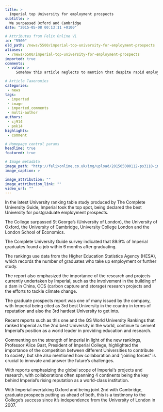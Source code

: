 ```yaml
---
title: >
  Imperial top University for employment prospects
subtitle: >
  We surpassed Oxford and Cambridge
date: "2015-05-08 00:13:11 +0100"

# Attributes from Felix Online V1
id: "5500"
old_path: /news/5500/imperial-top-university-for-employment-prospects
aliases:
 - /news/5500/imperial-top-university-for-employment-prospects
imported: true
comments:
 - value: >
     Somehow this article neglects to mention that despite rapid employment the average earning of an Imperial student is quite far from those of Oxford and Cambridge landing accurately between Birmingham and Sheffield.,source <br>https://www.lovemoney.com/news/13851/the-university-that-leads-to-the-highest-salaries,That is a fair point, although in terms of fresh graduate earnings, Imperial students are the highest earners, however on a career length perspective we do not do as well as other universities.,The use of coupons is getting more and more popular these days. There are "coupon queens", Internet sites and television shows that all claim to have gotten things for free because of their couponing. They make it sound so easy but it does take a bit of effort and organization. The tips in this article can provide you with the secrets of couponing so you are able to secure your own savings. <br>UGG Outlet http://tiremaster.ca/ugg/

# Article Taxonomies
categories:
 - news
tags:
 - imported
 - image
 - imported_comments
 - multi-author
authors:
 - cj914
 - pnk14
highlights:
 - comment

# Homepage control params
headline: true
featured: true

# Image metadata
image_path: "http://felixonline.co.uk/img/upload/201505080112-ps3110-imperial_college_36479c.jpg"
image_caption: >

image_attribution: ""
image_attribution_link: ""
video_url: ""
---
```


In the latest University ranking table study produced by The Complete University Guide, Imperial took the top spot, being declared the best University for postgraduate employment prospects.

The College surpassed St George’s (University of London), the University of Oxford, the University of Cambridge, University College London and the London School of Economics.

The Complete University Guide survey indicated that 89.9% of Imperial graduates found a job within 6 months after graduating.

The rankings use data from the Higher Education Statistics Agency (HESA), which records the number of graduates who take up employment or further study.

The report also emphasized the importance of the research and projects currently undertaken by Imperial, such as the involvement in the building of a dam in China, CCS (carbon capture and storage) research projects and the efforts to tackle climate change.

The graduate prospects report was one of many issued by the company, with Imperial being cited as 3rd best University in the country in terms of reputation and also the 3rd hardest University to get into.

Recent reports such as this one and the QS World University Rankings that ranked Imperial as the 2nd best University in the world, continue to cement Imperial’s position as a world leader in providing education and research.

Commenting on the strength of Imperial in light of the new rankings, Professor Alice Gast, President of Imperial College, highlighted the importance of the competition between different Universities to contribute to society, but she also mentioned how collaboration and “joining forces” is crucial to innovate and answer the future’s challenges.

With reports emphasizing the global scope of Imperial’s projects and research, with collaborations often spanning 4 continents being the key behind Imperial’s rising reputation as a world-class institution.

With Imperial overtaking Oxford and being joint 2nd with Cambridge, graduate prospects putting us ahead of both, this is a testimony to the College’s success since it’s independence from the University of London in 2007.
